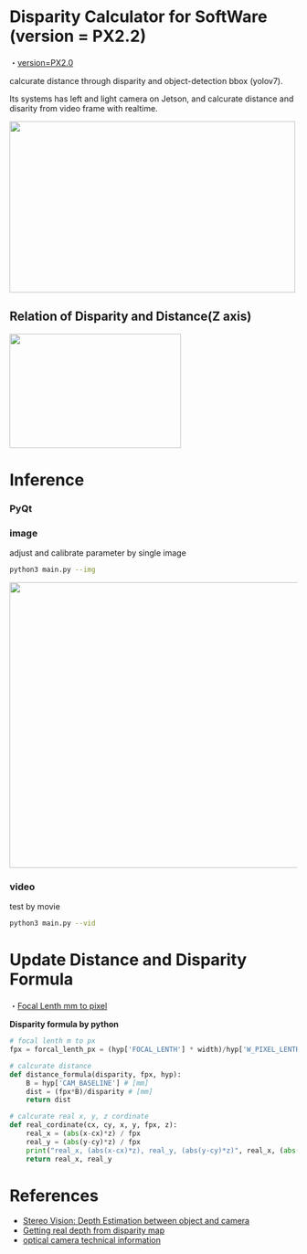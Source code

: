 # Disparity Calculator for SoftWare (version = PX2.2)

・[version=PX2.0](https://github.com/madara-tribe/SW-onnx-DisparityCalculator-PX2.0/tree/px2.0)


calcurate distance through disparity and object-detection bbox (yolov7).

Its systems has left and light camera on Jetson, and calcurate distance and disarity from video frame with realtime.

<img src="https://user-images.githubusercontent.com/48679574/208080750-93395d41-45a5-434e-91de-5a8a0928e53e.png" width="500" height="300"/>


## Relation of Disparity and Distance(Z axis)

<img src="https://user-images.githubusercontent.com/48679574/208106182-219e477f-7608-4fd0-9345-7d29ab568933.jpg" width="300" height="200"/>



# Inference

### PyQt

### image
adjust and calibrate parameter by single image 
```sh
python3 main.py --img
```

<img src="https://github.com/madara-tribe/SW-onnx-DisparityCalculator-PX2.2/assets/48679574/cdb83bdf-4120-4dd6-9e42-88d653e4c856" width="600" height="500"/>

### video
test by movie 

```sh
python3 main.py --vid
```

# Update Distance and Disparity Formula

・[Focal Lenth mm to pixel](https://answers.opencv.org/question/17076/conversion-focal-distance-from-mm-to-pixels/)


<b>Disparity formula by python</b>
```python
# focal lenth m to px
fpx = forcal_lenth_px = (hyp['FOCAL_LENTH'] * width)/hyp['W_PIXEL_LENTH'] # [px]

# calcurate distance
def distance_formula(disparity, fpx, hyp):
    B = hyp['CAM_BASELINE'] # [mm]
    dist = (fpx*B)/disparity # [mm]
    return dist

# calcurate real x, y, z cordinate
def real_cordinate(cx, cy, x, y, fpx, z):
    real_x = (abs(x-cx)*z) / fpx
    real_y = (abs(y-cy)*z) / fpx
    print("real_x, (abs(x-cx)*z), real_y, (abs(y-cy)*z)", real_x, (abs(x-cx)*z), real_y, (abs(y-cy)*z))
    return real_x, real_y
```



# References
- [Stereo Vision: Depth Estimation between object and camera](https://medium.com/analytics-vidhya/distance-estimation-cf2f2fd709d8)
- [Getting real depth from disparity map](https://stackoverflow.com/questions/23039961/getting-real-depth-from-disparity-map)
- [optical camera technical information](https://www.shodensha-inc.co.jp/solution/)
